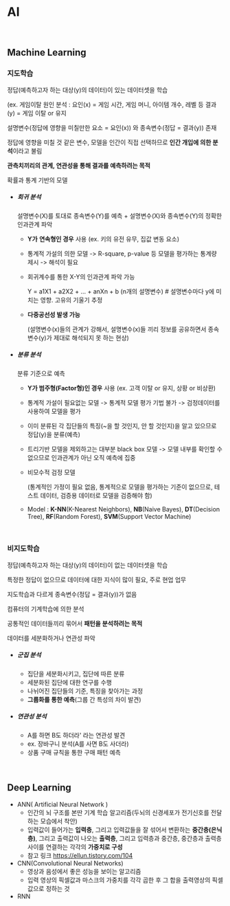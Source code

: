 # AI

<br>

## Machine Learning

### 지도학습

정답(예측하고자 하는 대상(y)의 데이터)이 있는 데이터셋을 학습

(ex. 게임이탈 원인 분석 : 요인(x) = 게임 시간, 게임 머니, 아이템 개수, 레벨 등
                                           결과(y) = 게임 이탈 or 유지

설명변수(정답에 영향을 미칠만한 요소 = 요인(x)) 와 종속변수(정답 = 결과(y)) 존재

정답에 영향을 미칠 것 같은 변수, 모델을 인간이 직접 선택하므로 **인간 개입에 의한 분석**이라고 불림

**관측치끼리의 관계, 연관성을 통해 결과를 예측하려는 목적**

확률과 통계 기반의 모델

- ##### **회귀 분석**

  설명변수(X)를 토대로 종속변수(Y)를 예측 + 설명변수(X)와 종속변수(Y)의 정확한 인과관계 파악

  - **Y가** **연속형인 경우** 사용 (ex. 키의 유전 유무, 집값 변동 요소)

  - 통계적 가설의 의한 모델 -> R-square, p-value 등 모델을 평가하는 통계량 제시 -> 해석이 필요

  - 회귀계수를 통한 X-Y의 인과관계 파악 가능

     Y = a1X1 + a2X2 + ... + anXn + b (n개의 설명변수) # 설명변수마다 y에 미치는 영향. 고유의 기울기 추정 

  - **다중공선성 발생 가능**

    (설명변수(x)들의 관계가 강해서, 설명변수(x)들 끼리 정보를 공유하면서 종속변수(y)가 제대로 해석되지 못 하는 현상)

- ##### **분류 분석**

  분류 기준으로 예측 

  -   **Y가 범주형(**Factor**형)인 경우** 사용 (ex. 고객 이탈 or 유지, 상황 or 비상환)

  - 통계적 가설이 필요없는 모델 -> 통계적 모델 평가 기법 불가 -> 검정데이터를 사용하여 모델을 평가

  - 이미 분류된 각 집단들의 특징(~을 할 것인지, 안 할 것인지)을 알고 있으므로 정답(y)을 분류(예측)

  - 트리기반 모델을 제외하고는 대부분 black box 모델 -> 모델 내부를 확인할 수 없으므로 인과관계가 아닌 오직 예측에 집중

  - 비모수적 검정 모델 

    (통계적인 가정이 필요 없음, 통계적으로 모델을 평가하는 기준이 없으므로, 테스트 데이터, 검증용 데이터로 모델을 검증해야 함)

  - Model : **K-NN**(K-Nearest Neighbors), **NB**(Naive Bayes), **DT**(Decision Tree), **RF**(Random Forest), **SVM**(Support Vector Machine)

<br>

### 비지도학습

정답(예측하고자 하는 대상(y)의 데이터)이 없는 데이터셋을 학습

특정한 정답이 없으므로 데이터에 대한 지식이 많이 필요, 주로 현업 업무

지도학습과 다르게 종속변수(정답 = 결과(y))가 없음

컴퓨터의 기계학습에 의한 분석

공통적인 데이터들끼리 묶어서 **패턴을 분석하려는 목적**

데이터를 세분화하거나 연관성 파악

- ##### 군집 분석

  - 집단을 세분화시키고, 집단에 따른 분류
  - 세분화된 집단에 대한 연구를 수행
  - 나뉘어진 집단들의 기준, 특징을 찾아가는 과정
  - **그룹화를 통한 예측**(그룹 간 특성의 차이 발견)

- ##### 연관성 분석

  - A를 하면 B도 하더라' 라는 연관성 발견
  - ex. 장바구니 분석(A를 사면 B도 사더라)
  - 상품 구매 규칙을 통한 구매 패턴 예측 

<br>

## Deep Learning

- ANN( Artificial Neural Network )
  -  인간의 뇌 구조를 본딴 기계 학습 알고리즘(두뇌의 신경세포가 전기신호를 전달하는 모습에서 착안)
  -  입력값이 들어가는 **입력층**, 그리고 입력값들을 잘 섞어서 변환하는 **중간층(은닉층)**, 그리고 출력값이 나오는 **출력층**, 그리고 입력층과 중간층, 중간층과 출력층 사이를 연결하는 각각의 **가중치로 구성**
  - 참고 링크
     https://ellun.tistory.com/104 
- CNN(Convolutional Neural Networks)
  - 영상과 음성에서 좋은 성능을 보이는 알고리즘
  -  입력 영상의 픽셀값과 마스크의 가중치를 각각 곱한 후 그 합을 출력영상의 픽셀값으로 정하는 것 
- RNN
